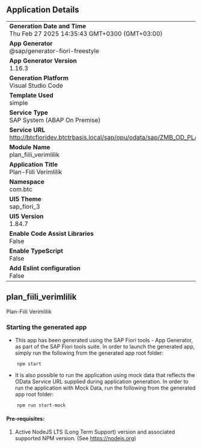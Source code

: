 ## Application Details
|               |
| ------------- |
|**Generation Date and Time**<br>Thu Feb 27 2025 14:35:43 GMT+0300 (GMT+03:00)|
|**App Generator**<br>@sap/generator-fiori-freestyle|
|**App Generator Version**<br>1.16.3|
|**Generation Platform**<br>Visual Studio Code|
|**Template Used**<br>simple|
|**Service Type**<br>SAP System (ABAP On Premise)|
|**Service URL**<br>http://btcfioridev.btctrbasis.local/sap/opu/odata/sap/ZMB_OD_PLAN_FIILI_VERIMLILIK_SRV|
|**Module Name**<br>plan_fiili_verimlilik|
|**Application Title**<br>Plan-Fiili Verimlilik|
|**Namespace**<br>com.btc|
|**UI5 Theme**<br>sap_fiori_3|
|**UI5 Version**<br>1.84.7|
|**Enable Code Assist Libraries**<br>False|
|**Enable TypeScript**<br>False|
|**Add Eslint configuration**<br>False|

## plan_fiili_verimlilik

Plan-Fiili Verimlilik

### Starting the generated app

-   This app has been generated using the SAP Fiori tools - App Generator, as part of the SAP Fiori tools suite.  In order to launch the generated app, simply run the following from the generated app root folder:

```
    npm start
```

- It is also possible to run the application using mock data that reflects the OData Service URL supplied during application generation.  In order to run the application with Mock Data, run the following from the generated app root folder:

```
    npm run start-mock
```

#### Pre-requisites:

1. Active NodeJS LTS (Long Term Support) version and associated supported NPM version.  (See https://nodejs.org)


